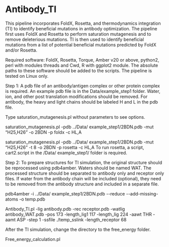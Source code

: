 # Antibody_TI

This pipeline incorporates FoldX, Rosetta, and thermodynamics integration (TI) to identify beneficial mutations in antibody optimization. The pipeline first uses FoldX and Rosetta to perform saturation mutagenesis and to remove deleterious mutations. TI is then used to identify beneficial mutations from a list of potential beneficial mutations predicted by FoldX and/or Rosetta.

Required software:
FoldX, Rosetta, Torque, Amber v20 or above, python2, perl with modules threads and Cwd, R with ggplot2 module. The absolute paths to these software should be added to the scripts. The pipeline is tested on Linux only.

Step 1:
A pdb file of an antibody/antigen complex or other protein complex is required. An example pdb file is in the Data/example_step1 folder. Water, ion, and other post translation modifications should be removed. For antibody, the heavy and light chains should be labeled H and L in the pdb file.

Type saturation_mutagenesis.pl without parameters to see options.

saturation_mutagenesis.pl -pdb ../Data/ example_step1/2BDN.pdb -mut “H25,H26” -o 2BDN -p foldx -c HL,A

saturation_mutagenesis.pl -pdb ../Data/ example_step1/2BDN.pdb -mut “H25,H26” -t 8 -o 2BDN -p rosetta -c HL,A
To run rosetta, a script, cart2.script in the /Data/ example_step1/ folder is required.

Step 2:
To prepare structures for TI simulation, the original structure should be reprocessed using pdb4amber. Waters should be named WAT. The processed structure should be separated to antibody only and receptor only files. If water from the antibody chain will be included (optional), they need to be removed from the antibody structure and included in a separate file. 

pdb4amber -i ../Data/ example_step1/2BDN.pdb --reduce --add-missing-atoms -o temp.pdb

Antibody_TI.pl -lig antibody.pdb -rec receptor.pdb -watlig antibody_WAT.pdb -pos 173 -length_lig1 117 -length_lig 224 -aawt THR -aamt ASP -step 1 -ssfile ./temp_sslink -length_receptor 68

After the TI simulation, change the directory to the free_energy folder.

Free_energy_calculation.pl


